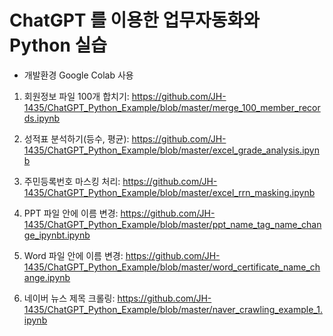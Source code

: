 # ChatGPT 를 이용한 업무자동화와 Python 실습
- 개발환경 Google Colab 사용

1. 회원정보 파일 100개 합치기: https://github.com/JH-1435/ChatGPT_Python_Example/blob/master/merge_100_member_records.ipynb

2. 성적표 분석하기(등수, 평균):  https://github.com/JH-1435/ChatGPT_Python_Example/blob/master/excel_grade_analysis.ipynb

3. 주민등록번호 마스킹 처리: https://github.com/JH-1435/ChatGPT_Python_Example/blob/master/excel_rrn_masking.ipynb

4. PPT 파일 안에 이름 변경: https://github.com/JH-1435/ChatGPT_Python_Example/blob/master/ppt_name_tag_name_change_ipynbt.ipynb

5. Word 파일 안에 이름 변경: https://github.com/JH-1435/ChatGPT_Python_Example/blob/master/word_certificate_name_change.ipynb

6. 네이버 뉴스 제목 크롤링: https://github.com/JH-1435/ChatGPT_Python_Example/blob/master/naver_crawling_example_1.ipynb
